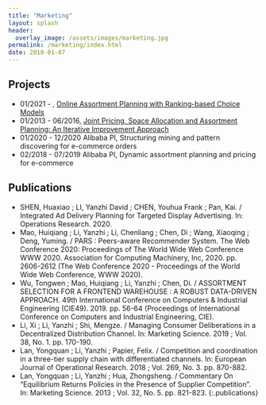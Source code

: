 ```yaml
---
title: "Marketing"
layout: splash
header:
  overlay_image: /assets/images/marketing.jpg
permalink: /marketing/index.html
date: 2018-01-07
---
```


## Projects

- 01/2021 - , [Online Assortment Planning with Ranking-based Choice Models](/projects/online-assortment-planning-with-ranking-based-choice-models/)
- 01/2013 - 06/2016, [Joint Pricing, Space Allocation and Assortment Planning: An Iterative Improvement Approach](/projects/joint-pricing-space-allocation-and-assortment-planning-an-iterative-improvement-approach/)
- 01/2020 - 12/2020 Alibaba PI, Structuring mining and pattern discovering for e-commerce orders
- 02/2018 - 07/2019 Alibaba PI, Dynamic assortment planning and pricing for e-commerce


## Publications

- SHEN, Huaxiao ; LI, Yanzhi David ; CHEN, Youhua Frank ; Pan, Kai. / Integrated Ad Delivery Planning for Targeted Display Advertising. In: Operations Research. 2020.
- Mao, Huiqiang ; Li, Yanzhi ; Li, Chenliang ; Chen, Di ; Wang, Xiaoqing ; Deng, Yuming. / PARS : Peers-aware Recommender System. The Web Conference 2020: Proceedings of The World Wide Web Conference WWW 2020. Association for Computing Machinery, Inc, 2020. pp. 2606-2612 (The Web Conference 2020 - Proceedings of the World Wide Web Conference, WWW 2020).
- Wu, Tongwen ; Mao, Huiqiang ; Li, Yanzhi ; Chen, Di. / ASSORTMENT SELECTION FOR A FRONTEND WAREHOUSE : A ROBUST DATA-DRIVEN APPROACH. 49th International Conference on Computers & Industrial Engineering (CIE49). 2019. pp. 56-64 (Proceedings of International Conference on Computers and Industrial Engineering, CIE).
- Li, Xi ; Li, Yanzhi ; Shi, Mengze. / Managing Consumer Deliberations in a Decentralized Distribution Channel. In: Marketing Science. 2019 ; Vol. 38, No. 1. pp. 170-190.
- Lan, Yongquan ; Li, Yanzhi ; Papier, Felix. / Competition and coordination in a three-tier supply chain with differentiated channels. In: European Journal of Operational Research. 2018 ; Vol. 269, No. 3. pp. 870-882.
- Lan, Yongquan ; Li, Yanzhi ; Hua, Zhongsheng. / Commentary On “Equilibrium Returns Policies in the Presence of Supplier Competition”. In: Marketing Science. 2013 ; Vol. 32, No. 5. pp. 821-823.
{:.publications}
